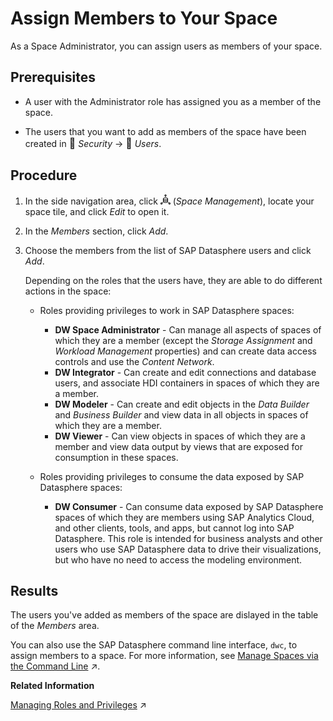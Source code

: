 <!-- loio9d59fe511ae644d98384897443054c16 -->

<link rel="stylesheet" type="text/css" href="css/sap-icons.css"/>

# Assign Members to Your Space

As a Space Administrator, you can assign users as members of your space.



<a name="loio9d59fe511ae644d98384897443054c16__prereq_jlr_zqj_m3b"/>

## Prerequisites

-   A user with the Administrator role has assigned you as a member of the space.

-   The users that you want to add as members of the space have been created in <span style="font-size:16px;"><span class="FPA-icons"></span></span> *Security* → <span style="font-size:16px;"><span class="FPA-icons"></span></span> *Users*.




## Procedure

1.  In the side navigation area, click ![](Integrating-Data-Via-Database-Users/Open-SQL-Schema/images/Space_Management_a868247.png) \(*Space Management*\), locate your space tile, and click *Edit* to open it.

2.  In the *Members* section, click *Add*.

3.  Choose the members from the list of SAP Datasphere users and click *Add*.

    Depending on the roles that the users have, they are able to do different actions in the space:

    -   Roles providing privileges to work in SAP Datasphere spaces:
        -   **DW Space Administrator** - Can manage all aspects of spaces of which they are a member \(except the *Storage Assignment* and *Workload Management* properties\) and can create data access controls and use the *Content Network*. 
        -   **DW Integrator** - Can create and edit connections and database users, and associate HDI containers in spaces of which they are a member. 
        -   **DW Modeler** - Can create and edit objects in the *Data Builder* and *Business Builder* and view data in all objects in spaces of which they are a member. 
        -   **DW Viewer** - Can view objects in spaces of which they are a member and view data output by views that are exposed for consumption in these spaces. 

    -   Roles providing privileges to consume the data exposed by SAP Datasphere spaces:
        -   **DW Consumer** - Can consume data exposed by SAP Datasphere spaces of which they are members using SAP Analytics Cloud, and other clients, tools, and apps, but cannot log into SAP Datasphere. This role is intended for business analysts and other users who use SAP Datasphere data to drive their visualizations, but who have no need to access the modeling environment.





<a name="loio9d59fe511ae644d98384897443054c16__result_ftg_52l_xrb"/>

## Results

The users you've added as members of the space are dislayed in the table of the *Members* area.

You can also use the SAP Datasphere command line interface, `dwc`, to assign members to a space. For more information, see [Manage Spaces via the Command Line](https://help.sap.com/viewer/9f804b8efa8043539289f42f372c4862/cloud/en-US/5eac5b71e2d34c32b63f3d8d47a0b1d0.html "You can use the SAP Datasphere command line interface, datasphere, to create, read, update, and delete spaces. You can set space properties, assign (or remove) members, create database users, create or update objects (tables, views, and data access controls), and associate HDI containers to a space.") :arrow_upper_right:.

**Related Information**  


[Managing Roles and Privileges](https://help.sap.com/viewer/9f804b8efa8043539289f42f372c4862/cloud/en-US/3740dacbc2794f33bb5d8d42216cc3bc.html "Assigning roles to your users maintains access rights and secures your information in SAP Datasphere.") :arrow_upper_right:

